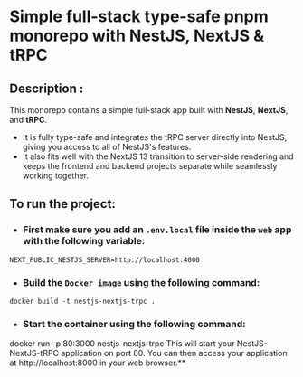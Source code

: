 # Simple full-stack type-safe pnpm monorepo with NestJS, NextJS & tRPC

## Description :
This monorepo contains a simple full-stack app built with **NestJS**, **NextJS**, and **tRPC**.
* It is fully type-safe and integrates the tRPC server directly into NestJS, giving you access to all of NestJS's features.
* It also fits well with the NextJS 13 transition to server-side rendering and keeps the frontend and backend projects separate while seamlessly working together.

## To run the project:
* ### First make sure you add an `.env.local` file inside the `web` app with the following variable:

```env
NEXT_PUBLIC_NESTJS_SERVER=http://localhost:4000
```

* ### Build the `Docker image` using the following command:
```
docker build -t nestjs-nextjs-trpc .
```
* ### Start the container using the following command:

docker run -p 80:3000 nestjs-nextjs-trpc
This will start your NestJS-NextJS-tRPC application on port 80. You can then access your application at http://localhost:8000 in your web browser.**

